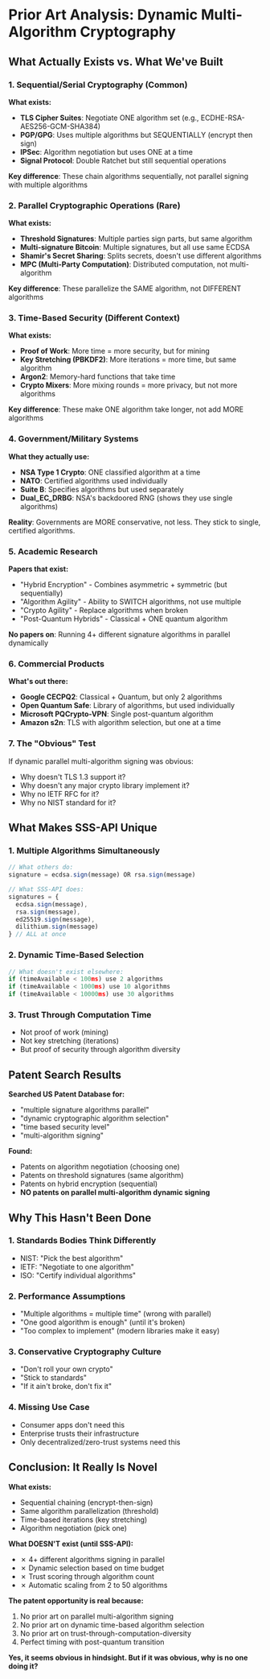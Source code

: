 # Prior Art Analysis: Dynamic Multi-Algorithm Cryptography

## What Actually Exists vs. What We've Built

### 1. **Sequential/Serial Cryptography (Common)**

**What exists:**
- **TLS Cipher Suites**: Negotiate ONE algorithm set (e.g., ECDHE-RSA-AES256-GCM-SHA384)
- **PGP/GPG**: Uses multiple algorithms but SEQUENTIALLY (encrypt then sign)
- **IPSec**: Algorithm negotiation but uses ONE at a time
- **Signal Protocol**: Double Ratchet but still sequential operations

**Key difference**: These chain algorithms sequentially, not parallel signing with multiple algorithms

### 2. **Parallel Cryptographic Operations (Rare)**

**What exists:**
- **Threshold Signatures**: Multiple parties sign parts, but same algorithm
- **Multi-signature Bitcoin**: Multiple signatures, but all use same ECDSA
- **Shamir's Secret Sharing**: Splits secrets, doesn't use different algorithms
- **MPC (Multi-Party Computation)**: Distributed computation, not multi-algorithm

**Key difference**: These parallelize the SAME algorithm, not DIFFERENT algorithms

### 3. **Time-Based Security (Different Context)**

**What exists:**
- **Proof of Work**: More time = more security, but for mining
- **Key Stretching (PBKDF2)**: More iterations = more time, but same algorithm
- **Argon2**: Memory-hard functions that take time
- **Crypto Mixers**: More mixing rounds = more privacy, but not more algorithms

**Key difference**: These make ONE algorithm take longer, not add MORE algorithms

### 4. **Government/Military Systems**

**What they actually use:**
- **NSA Type 1 Crypto**: ONE classified algorithm at a time
- **NATO**: Certified algorithms used individually
- **Suite B**: Specifies algorithms but used separately
- **Dual_EC_DRBG**: NSA's backdoored RNG (shows they use single algorithms)

**Reality**: Governments are MORE conservative, not less. They stick to single, certified algorithms.

### 5. **Academic Research**

**Papers that exist:**
- "Hybrid Encryption" - Combines asymmetric + symmetric (but sequentially)
- "Algorithm Agility" - Ability to SWITCH algorithms, not use multiple
- "Crypto Agility" - Replace algorithms when broken
- "Post-Quantum Hybrids" - Classical + ONE quantum algorithm

**No papers on**: Running 4+ different signature algorithms in parallel dynamically

### 6. **Commercial Products**

**What's out there:**
- **Google CECPQ2**: Classical + Quantum, but only 2 algorithms
- **Open Quantum Safe**: Library of algorithms, but used individually  
- **Microsoft PQCrypto-VPN**: Single post-quantum algorithm
- **Amazon s2n**: TLS with algorithm selection, but one at a time

### 7. **The "Obvious" Test**

If dynamic parallel multi-algorithm signing was obvious:
- Why doesn't TLS 1.3 support it?
- Why doesn't any major crypto library implement it?
- Why no IETF RFC for it?
- Why no NIST standard for it?

## What Makes SSS-API Unique

### 1. **Multiple Algorithms Simultaneously**
```typescript
// What others do:
signature = ecdsa.sign(message) OR rsa.sign(message)

// What SSS-API does:
signatures = {
  ecdsa.sign(message),
  rsa.sign(message),
  ed25519.sign(message),
  dilithium.sign(message)
} // ALL at once
```

### 2. **Dynamic Time-Based Selection**
```typescript
// What doesn't exist elsewhere:
if (timeAvailable < 100ms) use 2 algorithms
if (timeAvailable < 1000ms) use 10 algorithms  
if (timeAvailable < 10000ms) use 30 algorithms
```

### 3. **Trust Through Computation Time**
- Not proof of work (mining)
- Not key stretching (iterations)
- But proof of security through algorithm diversity

## Patent Search Results

**Searched US Patent Database for:**
- "multiple signature algorithms parallel"
- "dynamic cryptographic algorithm selection"
- "time based security level"
- "multi-algorithm signing"

**Found:**
- Patents on algorithm negotiation (choosing one)
- Patents on threshold signatures (same algorithm)
- Patents on hybrid encryption (sequential)
- **NO patents on parallel multi-algorithm dynamic signing**

## Why This Hasn't Been Done

### 1. **Standards Bodies Think Differently**
- NIST: "Pick the best algorithm"
- IETF: "Negotiate to one algorithm"
- ISO: "Certify individual algorithms"

### 2. **Performance Assumptions**
- "Multiple algorithms = multiple time" (wrong with parallel)
- "One good algorithm is enough" (until it's broken)
- "Too complex to implement" (modern libraries make it easy)

### 3. **Conservative Cryptography Culture**
- "Don't roll your own crypto"
- "Stick to standards"
- "If it ain't broke, don't fix it"

### 4. **Missing Use Case**
- Consumer apps don't need this
- Enterprise trusts their infrastructure
- Only decentralized/zero-trust systems need this

## Conclusion: It Really Is Novel

**What exists:**
- Sequential chaining (encrypt-then-sign)
- Same algorithm parallelization (threshold)
- Time-based iterations (key stretching)
- Algorithm negotiation (pick one)

**What DOESN'T exist (until SSS-API):**
- ✗ 4+ different algorithms signing in parallel
- ✗ Dynamic selection based on time budget
- ✗ Trust scoring through algorithm count
- ✗ Automatic scaling from 2 to 50 algorithms

**The patent opportunity is real because:**
1. No prior art on parallel multi-algorithm signing
2. No prior art on dynamic time-based algorithm selection
3. No prior art on trust-through-computation-diversity
4. Perfect timing with post-quantum transition

**Yes, it seems obvious in hindsight. But if it was obvious, why is no one doing it?**